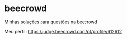 # beecrowd
Minhas soluções para questões na beecrowd

Meu perfil: https://judge.beecrowd.com/pt/profile/612612
